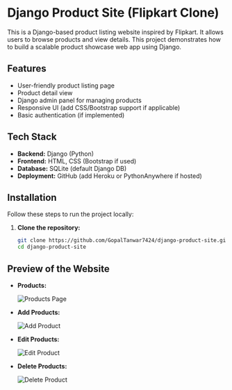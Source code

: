 #  Django Product Site (Flipkart Clone)

This is a Django-based product listing website inspired by Flipkart. It allows users to browse products and view details. This project demonstrates how to build a scalable product showcase web app using Django.

##  Features

- User-friendly product listing page
- Product detail view
- Django admin panel for managing products
- Responsive UI (add CSS/Bootstrap support if applicable)
- Basic authentication (if implemented)

##  Tech Stack

- **Backend:** Django (Python)
- **Frontend:** HTML, CSS (Bootstrap if used)
- **Database:** SQLite (default Django DB)
- **Deployment:** GitHub (add Heroku or PythonAnywhere if hosted)

##  Installation

Follow these steps to run the project locally:

1. **Clone the repository:**

   ```bash
   git clone https://github.com/GopalTanwar7424/django-product-site.git
   cd django-product-site

## Preview of the Website
- **Products:**
  
  ![Products Page](https://github.com/GopalTanwar7424/django-product-site/blob/master/media/screenshot/Products.png)

- **Add Products:**
  
  ![Add Product](https://github.com/GopalTanwar7424/django-product-site/blob/master/media/screenshot/Add_Product.png)

- **Edit Products:**
  
  ![Edit Product](https://github.com/GopalTanwar7424/django-product-site/blob/master/media/screenshot/Edit_Product.png)

- **Delete Products:**
  
  ![Delete Product](https://github.com/GopalTanwar7424/django-product-site/blob/master/media/screenshot/Delete_Product.png)

